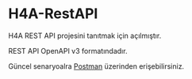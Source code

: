 # H4A-RestAPI

H4A REST API projesini tanıtmak için açılmıştır.

REST API OpenAPI v3 formatındadır.

Güncel senaryoalra [Postman](https://documenter.getpostman.com/view/1428341/TVKEWcMh) üzerinden erişebilirsiniz.

